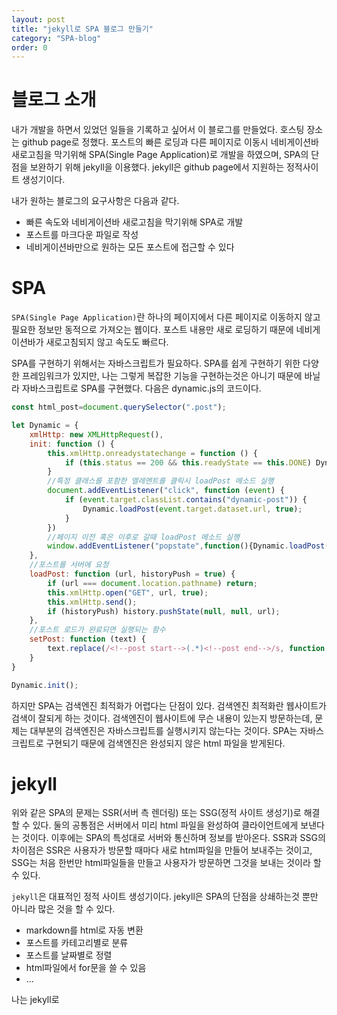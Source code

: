```yaml
---
layout: post
title: "jekyll로 SPA 블로그 만들기"
category: "SPA-blog"
order: 0
---
```

# 블로그 소개
내가 개발을 하면서 있었던 일들을 기록하고 싶어서 이 블로그를 만들었다. 호스팅 장소는 github page로 정했다. 포스트의 빠른 로딩과 다른 페이지로 이동시 네비게이션바 새로고침을 막기위해 SPA(Single Page Application)로 개발을 하였으며, SPA의 단점을 보완하기 위해 jekyll을 이용했다. jekyll은 github page에서 지원하는 정적사이트 생성기이다. 

내가 원하는 블로그의 요구사항은 다음과 같다.
* 빠른 속도와 네비게이션바 새로고침을 막기위해 SPA로 개발
* 포스트를 마크다운 파일로 작성
* 네비게이션바만으로 원하는 모든 포스트에 접근할 수 있다

# SPA
`SPA(Single Page Application)`란 하나의 페이지에서 다른 페이지로 이동하지 않고 필요한 정보만 동적으로 가져오는 웹이다. 포스트 내용만 새로 로딩하기 때문에 네비게이션바가 새로고침되지 않고 속도도 빠르다. 

SPA를 구현하기 위해서는 자바스크립트가 필요하다. SPA를 쉽게 구현하기 위한 다양한 프레임워크가 있지만, 나는 그렇게 복잡한 기능을 구현하는것은 아니기 때문에 바닐라 자바스크립트로 SPA를 구현했다. 다음은 dynamic.js의 코드이다.

```js
const html_post=document.querySelector(".post");

let Dynamic = {
    xmlHttp: new XMLHttpRequest(),
    init: function () {
        this.xmlHttp.onreadystatechange = function () {
            if (this.status == 200 && this.readyState == this.DONE) Dynamic.setPost(this.responseText);
        }
        //특정 클래스를 포함한 엘레멘트를 클릭시 loadPost 메소드 실행
        document.addEventListener("click", function (event) {
            if (event.target.classList.contains("dynamic-post")) {
                Dynamic.loadPost(event.target.dataset.url, true);
            }
        })
        //페이지 이전 혹은 이후로 갈때 loadPost 메소드 실행
        window.addEventListener("popstate",function(){Dynamic.loadPost(document.location, false);})
    },
    //포스트를 서버에 요청
    loadPost: function (url, historyPush = true) {
        if (url === document.location.pathname) return;
        this.xmlHttp.open("GET", url, true);
        this.xmlHttp.send();
        if (historyPush) history.pushState(null, null, url);
    },
    //포스트 로드가 완료되면 실행되는 함수
    setPost: function (text) { 
        text.replace(/<!--post start-->(.*)<!--post end-->/s, function (match, p1) { html_post.innerHTML = p1; })
    }
}

Dynamic.init();
``` 

하지만 SPA는 검색엔진 최적화가 어렵다는 단점이 있다. 검색엔진 최적화란 웹사이트가 검색이 잘되게 하는 것이다. 검색엔진이 웹사이트에 무슨 내용이 있는지 방문하는데, 문제는 대부분의 검색엔진은 자바스크립트를 실행시키지 않는다는 것이다. SPA는 자바스크립트로 구현되기 때문에 검색엔진은 완성되지 않은 html 파일을 받게된다. 

# jekyll
위와 같은 SPA의 문제는 SSR(서버 측 렌더링) 또는 SSG(정적 사이트 생성기)로 해결할 수 있다. 둘의 공통점은 서버에서 미리 html 파일을 완성하여 클라이언트에게 보낸다는 것이다. 이후에는 SPA의 특성대로 서버와 통신하며 정보를 받아온다. SSR과 SSG의 차이점은 SSR은 사용자가 방문할 때마다 새로 html파일을 만들어 보내주는 것이고, SSG는 처음 한번만 html파일들을 만들고 사용자가 방문하면 그것을 보내는 것이라 할 수 있다.

`jekyll`은 대표적인 정적 사이트 생성기이다. jekyll은 SPA의 단점을 상쇄하는것 뿐만 아니라 많은 것을 할 수 있다.

* markdown를 html로 자동 변환
* 포스트를 카테고리별로 분류
* 포스트를 날짜별로 정렬
* html파일에서 for문을 쓸 수 있음
* ...

나는 jekyll로 